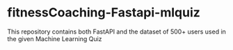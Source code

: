 # fitnessCoaching-Fastapi-mlquiz
This repository contains both FastAPI and the dataset of 500+ users used in the given Machine Learning Quiz
